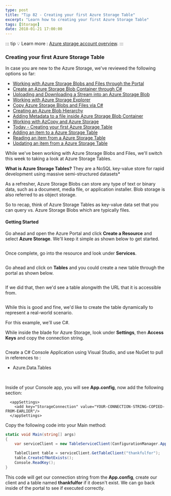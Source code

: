 ```yaml
---
type: post
title: "Tip 82 - Creating your first Azure Storage Table"
excerpt: "Learn how to creating your first Azure Storage Table"
tags: [Storage]
date: 2018-01-21 17:00:00
---
```


::: tip
:bulb: Learn more : [Azure storage account overview](https://docs.microsoft.com/azure/storage/common/storage-account-overview?WT.mc_id=docs-azuredevtips-azureappsdev).
:::

### Creating your first Azure Storage Table

In case you are new to the Azure Storage, we've reviewed the following options so far:

* [Working with Azure Storage Blobs and Files through the Portal](https://microsoft.github.io/AzureTipsAndTricks/blog/tip74.html)
* [Create an Azure Storage Blob Container through C#](https://microsoft.github.io/AzureTipsAndTricks/blog/tip75.html)
* [Uploading and Downloading a Stream into an Azure Storage Blob](https://microsoft.github.io/AzureTipsAndTricks/blog/tip76.html)
* [Working with Azure Storage Explorer](https://microsoft.github.io/AzureTipsAndTricks/blog/tip77.html)
* [Copy Azure Storage Blobs and Files via C#](https://microsoft.github.io/AzureTipsAndTricks/blog/tip78.html)
* [Creating an Azure Blob Hierarchy](https://microsoft.github.io/AzureTipsAndTricks/blog/tip79.html)
* [Adding Metadata to a file inside Azure Storage Blob Container](https://microsoft.github.io/AzureTipsAndTricks/blog/tip80.html)
* [Working with AzCopy and Azure Storage](https://microsoft.github.io/AzureTipsAndTricks/blog/tip81.html)
* [Today - Creating your first Azure Storage Table](https://microsoft.github.io/AzureTipsAndTricks/blog/tip82.html)
* [Adding an item to a Azure Storage Table](https://microsoft.github.io/AzureTipsAndTricks/blog/tip83.html)
* [Reading an item from a Azure Storage Table](https://microsoft.github.io/AzureTipsAndTricks/blog/tip84.html)
* [Updating an item from a Azure Storage Table](https://microsoft.github.io/AzureTipsAndTricks/blog/tip85.html)

While we've been working with Azure Storage Blobs and Files, we'll switch this week to taking a look at Azure Storage Tables.

**What is Azure Storage Tables?** They are a NoSQL key-value store for rapid development using massive semi-structured datasets*


As a refresher, Azure Storage Blobs can store any type of text or binary data, such as a document, media file, or application installer. Blob storage is also referred to as object storage.

So to recap, think of Azure Storage Tables as key-value data set that you can query vs. Azure Storage Blobs which are typically files.

#### Getting Started

Go ahead and open the Azure Portal and click **Create a Resource** and select **Azure Storage**. We'll keep it simple as shown below to get started.

<img :src="$withBase('/files/storageacct1.png')">

Once complete, go into the resource and look under **Services**.

<img :src="$withBase('/files/storageacct2.png')">

Go ahead and click on **Tables** and you could create a new table through the portal as shown below.

<img :src="$withBase('/files/aztablesblog1.png')">

If we did that, then we'd see a table alongwith the URL that it is accessible from.

<img :src="$withBase('/files/aztablesblog2.png')">

While this is good and fine, we'd like to create the table dynamically to represent a real-world scenario.

For this example, we'll use C#.

While inside the blade for Azure Storage, look under **Settings**, then **Access Keys** and copy the connection string.

<img :src="$withBase('/files/storagethroughcsharp1.png')">

Create a C# Console Application using Visual Studio, and use NuGet to pull in references to :

* Azure.Data.Tables

<img :src="$withBase('/files/storagethroughcsharp2.png')">
<img :src="$withBase('/files/storagethroughcsharp3.png')">

Inside of your Console app, you will see **App.config**, now add the following section:

```
  <appSettings>
    <add key="StorageConnection" value="YOUR-CONNECTION-STRING-COPIED-FROM-EARLIER"/>
  </appSettings>
```

Copy the following code into your Main method:

```csharp
static void Main(string[] args)
{
    var serviceClient = new TableServiceClient(ConfigurationManager.AppSettings["StorageConnection"]);

    TableClient table = serviceClient.GetTableClient("thankfulfor");
    table.CreateIfNotExists();
    Console.ReadKey();
}
```

This code will get our connection string from the **App.config**, create our client and a table named **thankfulfor** if it doesn't exist. We can go back inside of the portal to see if executed correctly.

<img :src="$withBase('/files/aztablesblog3.png')">

